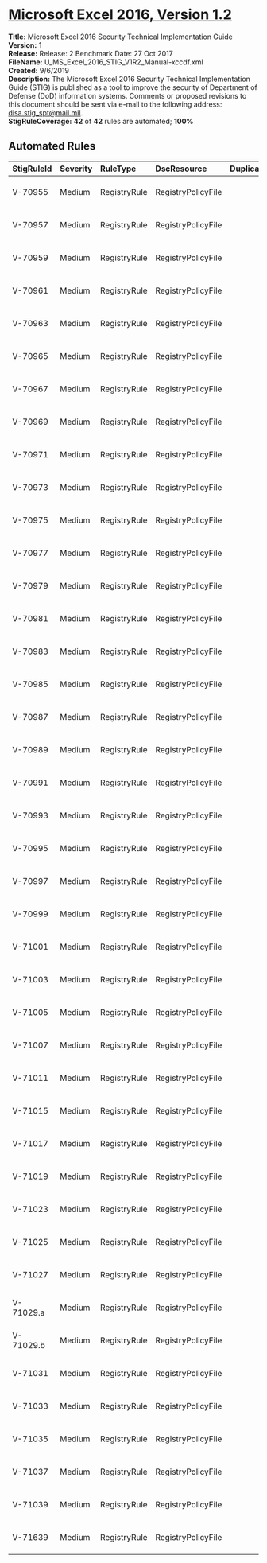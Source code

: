 # [Microsoft Excel 2016, Version 1.2](https://github.com/Microsoft/PowerStig/wiki/Office-Excel2016-1.2)

**Title:** Microsoft Excel 2016 Security Technical Implementation Guide  
**Version:** 1  
**Release:** Release: 2 Benchmark Date: 27 Oct 2017  
**FileName:** U_MS_Excel_2016_STIG_V1R2_Manual-xccdf.xml  
**Created:** 9/6/2019  
**Description:** The Microsoft Excel 2016 Security Technical Implementation Guide (STIG) is published as a tool to improve the security of Department of Defense (DoD) information systems. Comments or proposed revisions to this document should be sent via e-mail to the following address: disa.stig_spt@mail.mil.  
**StigRuleCoverage:** **42** of **42** rules are automated; **100%**  

## Automated Rules

| StigRuleId | Severity | RuleType | DscResource | DuplicateOf | Title |
| :---- | :---- | :---- | :---- | :---- | :---- |
| V-70955 | Medium | RegistryRule | RegistryPolicyFile |  | SRG-APP-000210 |
| V-70957 | Medium | RegistryRule | RegistryPolicyFile |  | SRG-APP-000207 |
| V-70959 | Medium | RegistryRule | RegistryPolicyFile |  | SRG-APP-000207 |
| V-70961 | Medium | RegistryRule | RegistryPolicyFile |  | SRG-APP-000207 |
| V-70963 | Medium | RegistryRule | RegistryPolicyFile |  | SRG-APP-000207 |
| V-70965 | Medium | RegistryRule | RegistryPolicyFile |  | SRG-APP-000207 |
| V-70967 | Medium | RegistryRule | RegistryPolicyFile |  | SRG-APP-000207 |
| V-70969 | Medium | RegistryRule | RegistryPolicyFile |  | SRG-APP-000112 |
| V-70971 | Medium | RegistryRule | RegistryPolicyFile |  | SRG-APP-000207 |
| V-70973 | Medium | RegistryRule | RegistryPolicyFile |  | SRG-APP-000207 |
| V-70975 | Medium | RegistryRule | RegistryPolicyFile |  | SRG-APP-000207 |
| V-70977 | Medium | RegistryRule | RegistryPolicyFile |  | SRG-APP-000207 |
| V-70979 | Medium | RegistryRule | RegistryPolicyFile |  | SRG-APP-000207 |
| V-70981 | Medium | RegistryRule | RegistryPolicyFile |  | SRG-APP-000210 |
| V-70983 | Medium | RegistryRule | RegistryPolicyFile |  | SRG-APP-000112 |
| V-70985 | Medium | RegistryRule | RegistryPolicyFile |  | SRG-APP-000207 |
| V-70987 | Medium | RegistryRule | RegistryPolicyFile |  | SRG-APP-000207 |
| V-70989 | Medium | RegistryRule | RegistryPolicyFile |  | SRG-APP-000207 |
| V-70991 | Medium | RegistryRule | RegistryPolicyFile |  | SRG-APP-000210 |
| V-70993 | Medium | RegistryRule | RegistryPolicyFile |  | SRG-APP-000112 |
| V-70995 | Medium | RegistryRule | RegistryPolicyFile |  | SRG-APP-000207 |
| V-70997 | Medium | RegistryRule | RegistryPolicyFile |  | SRG-APP-000131 |
| V-70999 | Medium | RegistryRule | RegistryPolicyFile |  | SRG-APP-000207 |
| V-71001 | Medium | RegistryRule | RegistryPolicyFile |  | SRG-APP-000131 |
| V-71003 | Medium | RegistryRule | RegistryPolicyFile |  | SRG-APP-000209 |
| V-71005 | Medium | RegistryRule | RegistryPolicyFile |  | SRG-APP-000210 |
| V-71007 | Medium | RegistryRule | RegistryPolicyFile |  | SRG-APP-000210 |
| V-71011 | Medium | RegistryRule | RegistryPolicyFile |  | SRG-APP-000141 |
| V-71015 | Medium | RegistryRule | RegistryPolicyFile |  | SRG-APP-000210 |
| V-71017 | Medium | RegistryRule | RegistryPolicyFile |  | SRG-APP-000210 |
| V-71019 | Medium | RegistryRule | RegistryPolicyFile |  | SRG-APP-000141 |
| V-71023 | Medium | RegistryRule | RegistryPolicyFile |  | SRG-APP-000112 |
| V-71025 | Medium | RegistryRule | RegistryPolicyFile |  | SRG-APP-000488 |
| V-71027 | Medium | RegistryRule | RegistryPolicyFile |  | SRG-APP-000210 |
| V-71029.a | Medium | RegistryRule | RegistryPolicyFile |  | SRG-APP-000210 |
| V-71029.b | Medium | RegistryRule | RegistryPolicyFile |  | SRG-APP-000210 |
| V-71031 | Medium | RegistryRule | RegistryPolicyFile |  | SRG-APP-000210 |
| V-71033 | Medium | RegistryRule | RegistryPolicyFile |  | SRG-APP-000141 |
| V-71035 | Medium | RegistryRule | RegistryPolicyFile |  | SRG-APP-000207 |
| V-71037 | Medium | RegistryRule | RegistryPolicyFile |  | SRG-APP-000207 |
| V-71039 | Medium | RegistryRule | RegistryPolicyFile |  | SRG-APP-000210 |
| V-71639 | Medium | RegistryRule | RegistryPolicyFile |  | SRG-APP-000210 |
